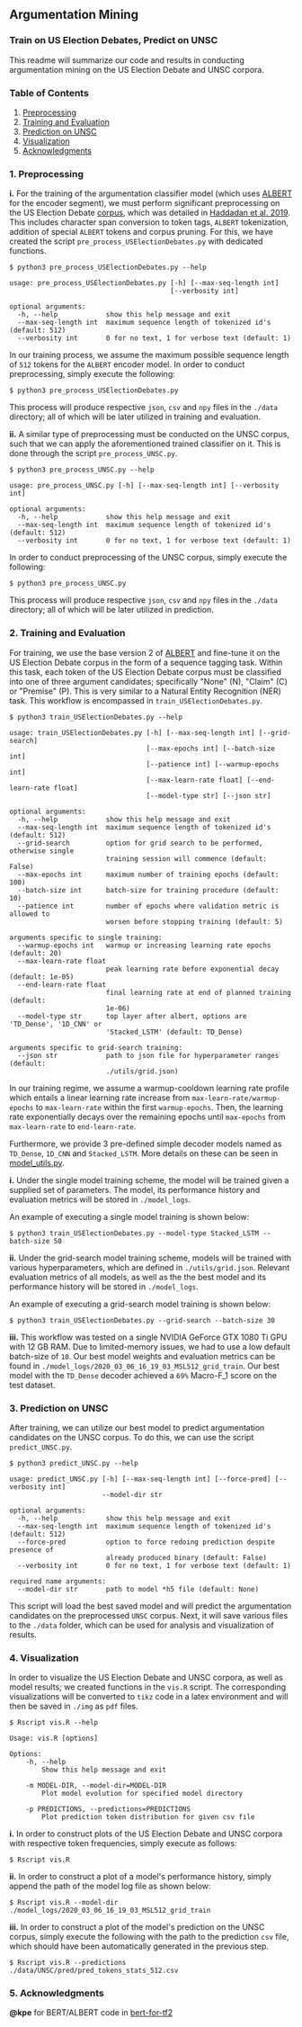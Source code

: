 ## Argumentation Mining

### Train on US Election Debates, Predict on UNSC

This readme will summarize our code and results in conducting argumentation mining on the US Election Debate and UNSC corpora.

### Table of Contents

1. [Preprocessing](#1-Preprocessing)
2. [Training and Evaluation](#2-Training-and-Evaluation)
3. [Prediction on UNSC](#3-Prediction-on-UNSC)
4. [Visualization](#4-Visualization)
5. [Acknowledgments](#5-Acknowledgments)

### 1. Preprocessing

**i.** For the training of the argumentation classifier model (which uses [ALBERT](https://github.com/google-research/ALBERT) for the encoder segment), we must perform significant preprocessing on the US Election Debate [corpus](https://github.com/ElecDeb60To16/Dataset), which was detailed in [Haddadan et al. 2019](https://www.aclweb.org/anthology/P19-1463/). This includes character span conversion to token tags, `ALBERT` tokenization, addition of special `ALBERT` tokens and corpus pruning. For this, we have created the script `pre_process_USElectionDebates.py` with dedicated functions.

```
$ python3 pre_process_USElectionDebates.py --help

usage: pre_process_USElectionDebates.py [-h] [--max-seq-length int]
                                        [--verbosity int]

optional arguments:
  -h, --help            show this help message and exit
  --max-seq-length int  maximum sequence length of tokenized id's (default: 512)
  --verbosity int       0 for no text, 1 for verbose text (default: 1)
```

In our training process, we assume the maximum possible sequence length of `512` tokens for the `ALBERT` encoder model. In order to conduct preprocessing, simply execute the following:

```shell
$ python3 pre_process_USElectionDebates.py
```

This process will produce respective `json`, `csv` and `npy` files in the `./data` directory; all of which will be later utilized in training and evaluation.

**ii.** A similar type of preprocessing must be conducted on the UNSC corpus, such that we can apply the aforementioned trained classifier on it. This is done through the script `pre_process_UNSC.py`.

```
$ python3 pre_process_UNSC.py --help

usage: pre_process_UNSC.py [-h] [--max-seq-length int] [--verbosity int]

optional arguments:
  -h, --help            show this help message and exit
  --max-seq-length int  maximum sequence length of tokenized id's (default: 512)
  --verbosity int       0 for no text, 1 for verbose text (default: 1)
```

In order to conduct preprocessing of the UNSC corpus, simply execute the following:

```shell
$ python3 pre_process_UNSC.py
```

This process will produce respective `json`, `csv` and `npy` files in the `./data` directory; all of which will be later utilized in prediction.

### 2. Training and Evaluation

For training, we use the base version 2 of [ALBERT](https://github.com/google-research/ALBERT) and fine-tune it on the US Election Debate corpus in the form of a sequence tagging task. Within this task, each token of the US Election Debate corpus must be classified into one of three argument candidates; specifically "None" (N), "Claim" (C) or "Premise" (P). This is very similar to a Natural Entity Recognition (NER) task. This workflow is encompassed in `train_USElectionDebates.py`.

```
$ python3 train_USElectionDebates.py --help

usage: train_USElectionDebates.py [-h] [--max-seq-length int] [--grid-search]
                                  [--max-epochs int] [--batch-size int]
                                  [--patience int] [--warmup-epochs int]
                                  [--max-learn-rate float] [--end-learn-rate float]
                                  [--model-type str] [--json str]

optional arguments:
  -h, --help            show this help message and exit
  --max-seq-length int  maximum sequence length of tokenized id's (default: 512)
  --grid-search         option for grid search to be performed, otherwise single
                        training session will commence (default: False)
  --max-epochs int      maximum number of training epochs (default: 100)
  --batch-size int      batch-size for training procedure (default: 10)
  --patience int        number of epochs where validation metric is allowed to
                        worsen before stopping training (default: 5)

arguments specific to single training:
  --warmup-epochs int   warmup or increasing learning rate epochs (default: 20)
  --max-learn-rate float
                        peak learning rate before exponential decay (default: 1e-05)
  --end-learn-rate float
                        final learning rate at end of planned training (default:
                        1e-06)
  --model-type str      top layer after albert, options are 'TD_Dense', '1D_CNN' or
                        'Stacked_LSTM' (default: TD_Dense)

arguments specific to grid-search training:
  --json str            path to json file for hyperparameter ranges (default:
                        ./utils/grid.json)
```

In our training regime, we assume a warmup-cooldown learning rate profile which entails a linear learning rate increase from `max-learn-rate/warmup-epochs` to `max-learn-rate` within the first `warmup-epochs`. Then, the learning rate exponentially decays over the remaining epochs until `max-epochs` from `max-learn-rate` to `end-learn-rate`.

Furthermore, we provide 3 pre-defined simple decoder models named as `TD_Dense`, `1D_CNN` and `Stacked_LSTM`. More details on these can be seen in [model_utils.py](./utils/model_utils.py).

**i.** Under the single model training scheme, the model will be trained given a supplied set of parameters. The model, its performance history and evaluation metrics will be stored in `./model_logs`.

An example of executing a single model training is shown below:

```shell
$ python3 train_USElectionDebates.py --model-type Stacked_LSTM --batch-size 50
```

**ii.** Under the grid-search model training scheme, models will be trained with various hyperparameters, which are defined in `./utils/grid.json`. Relevant evaluation metrics of all models, as well as the the best model and its performance history will be stored in `./model_logs`.

An example of executing a grid-search model training is shown below:

```shell
$ python3 train_USElectionDebates.py --grid-search --batch-size 30
```

**iii.** This workflow was tested on a single NVIDIA GeForce GTX 1080 Ti GPU with 12 GB RAM. Due to limited-memory issues, we had to use a low default batch-size of `10`. Our best model weights and evaluation metrics can be found in `./model_logs/2020_03_06_16_19_03_MSL512_grid_train`. Our best model with the `TD_Dense` decoder achieved a `69%` Macro-F\_1 score on the test dataset.

### 3. Prediction on UNSC

After training, we can utilize our best model to predict argumentation candidates on the UNSC corpus. To do this, we can use the script `predict_UNSC.py`.

```
$ python3 predict_UNSC.py --help

usage: predict_UNSC.py [-h] [--max-seq-length int] [--force-pred] [--verbosity int]
                       --model-dir str

optional arguments:
  -h, --help            show this help message and exit
  --max-seq-length int  maximum sequence length of tokenized id's (default: 512)
  --force-pred          option to force redoing prediction despite presence of
                        already produced binary (default: False)
  --verbosity int       0 for no text, 1 for verbose text (default: 1)

required name arguments:
  --model-dir str       path to model *h5 file (default: None)
```

This script will load the best saved model and will predict the argumentation candidates on the preprocessed `UNSC` corpus. Next, it will save various files to the `./data` folder, which can be used for analysis and visualization of results.

### 4. Visualization

In order to visualize the US Election Debate and UNSC corpora, as well as model results; we created functions in the `vis.R` script. The corresponding visualizations will be converted to `tikz` code in a latex environment and will then be saved in `./img` as `pdf` files.

```
$ Rscript vis.R --help

Usage: vis.R [options]

Options:
	-h, --help
		Show this help message and exit

	-m MODEL-DIR, --model-dir=MODEL-DIR
		Plot model evolution for specified model directory

	-p PREDICTIONS, --predictions=PREDICTIONS
		Plot prediction token distribution for given csv file
```

**i.** In order to construct plots of the US Election Debate and UNSC corpora with respective token frequencies, simply execute as follows:

```shell
$ Rscript vis.R
```

**ii.** In order to construct a plot of a model's performance history, simply append the path of the model log file as shown below:

```shell
$ Rscript vis.R --model-dir ./model_logs/2020_03_06_16_19_03_MSL512_grid_train
```

**iii.** In order to construct a plot of the model's prediction on the UNSC corpus, simply execute the following with the path to the prediction `csv` file, which should have been automatically generated in the previous step.

```shell
$ Rscript vis.R --predictions ./data/UNSC/pred/pred_tokens_stats_512.csv
```

### 5. Acknowledgments

**@kpe** for BERT/ALBERT code in [bert-for-tf2](https://github.com/kpe/bert-for-tf2)
